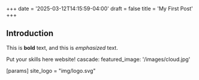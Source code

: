 +++
date = '2025-03-12T14:15:59-04:00'
draft = false
title = 'My First Post'
+++

## Introduction

This is **bold** text, and this is *emphasized* text.

Put your skills here website!
cascade:
  featured_image: '/images/cloud.jpg'

[params]
site_logo = "img/logo.svg"